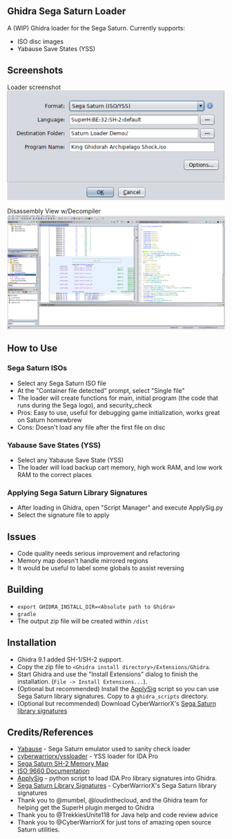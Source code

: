 ## Ghidra Sega Saturn Loader

A (WIP) Ghidra loader for the Sega Saturn. Currently supports:
- ISO disc images
- Yabause Save States (YSS) 

## Screenshots

Loader screenshot  
![Loader](screenshot_loader.png)

Disassembly View w/Decompiler  
![Disassembly View](screenshot_loaded.png)

## How to Use
### Sega Saturn ISOs
- Select any Sega Saturn ISO file
- At the "Container file detected" prompt, select "Single file"
- The loader will create functions for main, initial program (the code that runs during the Sega logo), and security_check
- Pros: Easy to use, useful for debugging game initialization, works great on Saturn homewbrew
- Cons: Doesn't load any file after the first file on disc

### Yabause Save States (YSS)
- Select any Yabause Save State (YSS) 
- The loader will load backup cart memory, high work RAM, and low work RAM to the correct places

### Applying Sega Saturn Library Signatures
- After loading in Ghidra, open "Script Manager" and execute ApplySig.py
- Select the signature file to apply

## Issues
- Code quality needs serious improvement and refactoring
- Memory map doesn't handle mirrored regions
- It would be useful to label some globals to assist reversing

## Building
- ``export GHIDRA_INSTALL_DIR=<Absolute path to Ghidra>``
- ``gradle``
- The output zip file will be created within `/dist`

## Installation
- Ghidra 9.1 added SH-1/SH-2 support.     
- Copy the zip file to ``<Ghidra install directory>/Extensions/Ghidra``.
- Start Ghidra and use the "Install Extensions" dialog to finish the installation. (``File -> Install Extensions...``).
- (Optional but recommended) Install the [ApplySig](https://github.com/NWMonster/ApplySig) script so you can use Sega Saturn library signatures. Copy to a ``ghidra_scripts`` directory.
- (Optional but recommended) Download CyberWarriorX's [Sega Saturn library signatures](http://cyberwarriorx.com/saturn-utilities) 

## Credits/References
- [Yabause](https://github.com/Yabause/yabause) - Sega Saturn emulator used to sanity check loader
- [cyberwarriorx/yssloader](https://github.com/cyberwarriorx/yssloader) - YSS loader for IDA Pro
- [Sega Saturn SH-2 Memory Map](https://wiki.yabause.org/index.php5?title=SH-2CPU)
- [ISO 9660 Documentation](https://wiki.osdev.org/ISO_9660)
- [ApplySig](https://github.com/NWMonster/ApplySig) - python script to load IDA Pro library signatures into Ghidra. 
- [Sega Saturn Library Signatures](http://cyberwarriorx.com/saturn-utilities) -  CyberWarriorX's Sega Saturn library signatures
- Thank you to @mumbel, @loudinthecloud, and the Ghidra team for helping get the SuperH plugin merged to Ghidra
- Thank you to @TrekkiesUnite118 for Java help and code review advice
- Thank you to @CyberWarriorX for just tons of amazing open source Saturn utilities. 


